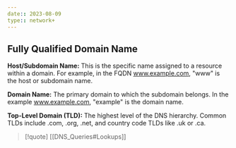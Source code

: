 ```yaml
---
date:: 2023-08-09
type:: network+
---
```

## Fully Qualified Domain Name

**Host/Subdomain Name:** 
This is the specific name assigned to a resource within a domain. For example, in the FQDN www.example.com, "www" is the host or subdomain name.

**Domain Name:** 
The primary domain to which the subdomain belongs. In the example www.example.com, "example" is the domain name.

**Top-Level Domain (TLD):**
The highest level of the DNS hierarchy. Common TLDs include .com, .org, .net, and country code TLDs like .uk or .ca.


>[!quote] [[DNS_Queries#Lookups]]